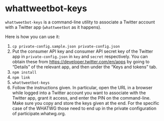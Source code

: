 # whattweetbot-keys

`whattweetbot-keys` is a command-line utility to associate a Twitter account with a Twitter app (`whattweetbot` as it happens).

Here is how you can use it:

1. `cp private-config.sample.json private-config.json`
2. Put the consumer API key and consumer API secret key of the Twitter app in `private-config.json` in `key` and `secret` respectively. You can obtain these from https://developer.twitter.com/en/apps by going to “Details” of the relevant app, and then under the “Keys and tokens” tab.
3. `npm install`
4. `npm link`
5. `whattweetbot-keys`
6. Follow the instructions given. In particular, open the URL in a browser while logged into a Twitter account you want to associate with the Twitter app, grant it access, and enter the PIN on the command-line. Make sure you copy and store the keys given at the end. For the specific case of the WHATWG those need to end up in the private configuration of participate.whatwg.org.
